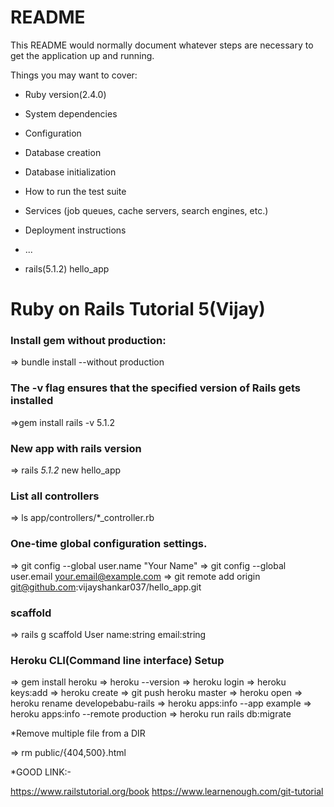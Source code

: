 # README

This README would normally document whatever steps are necessary to get the
application up and running.

Things you may want to cover:

* Ruby version(2.4.0)

* System dependencies

* Configuration

* Database creation

* Database initialization

* How to run the test suite

* Services (job queues, cache servers, search engines, etc.)

* Deployment instructions

* ...
* rails(5.1.2) hello_app

Ruby on Rails Tutorial 5(Vijay)
==============================
### Install gem without production:


=> bundle install --without production


### The -v flag ensures that the specified version of Rails gets installed


=>gem install rails -v 5.1.2


### New app with rails version


=> rails _5.1.2_ new hello_app


### List all controllers


=> ls app/controllers/*_controller.rb


### One-time global configuration settings.


=> git config --global user.name "Your Name"
=> git config --global user.email your.email@example.com
=> git remote add origin git@github.com:vijayshankar037/hello_app.git


### scaffold
=> rails g scaffold User name:string email:string



### Heroku CLI(Command line interface) Setup

=> gem install heroku
=> heroku --version
=> heroku login
=> heroku keys:add
=> heroku create
=> git push heroku master 
=> heroku open
=> heroku rename developebabu-rails
=> heroku apps:info --app example
=> heroku apps:info --remote production
=> heroku run rails db:migrate


*Remove multiple file from a DIR


=> rm public/{404,500}.html


*GOOD LINK:-


https://www.railstutorial.org/book
https://www.learnenough.com/git-tutorial
